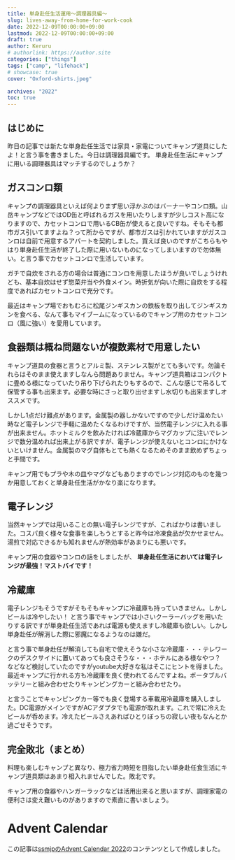```yaml
---
title: 単身赴任生活運用〜調理器具編〜
slug: lives-away-from-home-for-work-cook
date: 2022-12-09T00:00:00+09:00
lastmod: 2022-12-09T00:00:00+09:00
draft: true
author: Keruru
# authorlink: https://author.site
categories: ["things"]
tags: ["camp", "lifehack"]
# showcase: true
cover: "Oxford-shirts.jpeg"

archives: "2022"
toc: true
---
```

<!-- {{< fancybox "." "photos.jpeg" "alt text" "gallery" >}} -->

## はじめに
昨日の記事では新たな単身赴任生活では家具・家電についてキャンプ道具にしたよ！と言う事を書きました。今日は調理器具編です。
単身赴任生活にキャンプに用いる調理器具はマッチするのでしょうか？

## ガスコンロ類
キャンプの調理器具といえば何よりまず思い浮かぶのはバーナーやコンロ類。山岳キャンプなどではOD缶と呼ばれるガスを用いたりしますが少しコスト高になりますので、カセットコンロで用いるCB缶が使えると良いですね。そもそも都市ガス引いてますよね？って所からですが、都市ガスは引かれていますがガスコンロは自前で用意するアパートを契約しました。買えば良いのですがこちらもやはり単身赴任生活が終了した際に用いないものになってしまいますので勿体無い。と言う事でカセットコンロで生活しています。

ガチで自炊をされる方の場合は普通にコンロを用意したほうが良いでしょうけれども、基本自炊はせず惣菜弁当や外食メイン。時折気が向いた際に自炊をする程度であればカセットコンロで充分です。

最近はキャンプ場でおもむろに松尾ジンギスカンの鉄板を取り出してジンギスカンを食べる、なんて事もマイブームになっているのでキャンプ用のカセットコンロ（風に強い）を愛用しています。

## 食器類は概ね問題ないが複数素材で用意したい
キャンプ道具の食器と言うとアルミ製、ステンレス製がとても多いです。勿論それらはそのまま使えますしなんら問題ありません。キャンプ道具箱はコンパクトに畳める様になっていたり吊り下げられたりもするので、こんな感じで吊るして保管する事も出来ます。必要な時にさっと取り出せますし水切りも出来ますしオススメです。


しかし1点だけ難点があります。金属製の器しかないですので少しだけ温めたい時など電子レンジで手軽に温めたくなるわけですが、当然電子レンジに入れる事が出来ません。ホットミルクを飲みたければ冷蔵庫からマグカップに注いでレンジで数分温めれば出来上がる訳ですが、電子レンジが使えないとコンロにかけないといけません。金属製のマグ自体もとても熱くなるためそのまま飲めずちょっと手間です。

キャンプ用でもプラや木の皿やマグなどもありますのでレンジ対応のものを幾つか用意しておくと単身赴任生活がかなり楽になります。

## 電子レンジ
当然キャンプでは用いることの無い電子レンジですが、こればかりは書いました。コスパ良く様々な食事を楽しもうとすると昨今は冷凍食品が欠かせません。湯煎で対応できるかも知れませんが熱効率があまりにも悪いです。

キャンプ用の食器やコンロの話をしましたが、 **単身赴任生活においては電子レンジが最強！マストバイです！**

## 冷蔵庫
電子レンジもそうですがそもそもキャンプに冷蔵庫も持っていきません。しかしビールは冷やしたい！
と言う事でキャンプでは小さいクーラーバッグを用いたりする訳ですが単身赴任生活であれば電源も使えますし冷蔵庫も欲しい。しかし単身赴任が解消した際に邪魔になるようなのは嫌だ。

と言う事で単身赴任が解消しても自宅で使えそうな小さな冷蔵庫・・・テレワークのデスクサイドに置いてあっても良さそうな・・・ホテルにある様なやつ？ などなど検討していたのですがyoutube大好きな私はそこにヒントを得ました。最近キャンプに行かれる方も冷蔵庫を良く使われてるんですよね。ポータブルバッテリーと組み合わせたりキャンピングカーと組み合わせたり。

と言うことでキャンピングカー等でも良く登場する車載用冷蔵庫を購入しました。DC電源がメインですがACアダプタでも電源が取れます。これで常に冷えたビールが呑めます。冷えたビールさえあればひとりぼっちの寂しい夜もなんとか過ごせそうです。

## 完全敗北（まとめ）
料理も楽しむキャンプと異なり、極力省力時短を目指したい単身赴任食生活にキャンプ道具類はあまり相入れませんでした。敗北です。

キャンプ用の食器やハンガーラックなどは活用出来ると思いますが、調理家電の便利さは変え難いものがありますので素直に書いましょう。

# Advent Calendar
この記事は[ssmjpのAdvent Calendar 2022](https://adventar.org/calendars/8092)のコンテンツとして作成しました。

